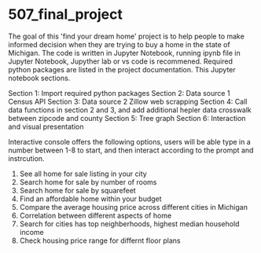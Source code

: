 # 507_final_project 

The goal of this 'find your dream home' project is to help people to make informed decision when they are trying to buy a home in the state of Michigan. The code is written in Jupyter Notebook, running ipynb file in Jupyter Notebook, Jupyther lab or vs code is recommened. Required python packages are listed in the project documentation. This Jupyter notebook sections.

Section 1: Import required python packages
Section 2: Data source 1 Census API
Section 3: Data source 2 Zillow web scrapping
Section 4: Call data functions in section 2 and 3, and add additional hepler data crosswalk between zipcode and county
Section 5: Tree graph
Section 6: Interaction and visual presentation

Interactive console offers the following options, users will be able type in a number between 1-8 to start, and then interact according to the prompt and instrcution.

1. See all home for sale listing in your city
2. Search home for sale by number of rooms
3. Search home for sale by squarefeet
4. Find an affordable home within your budget
5. Compare the average housing price across different cities in Michigan
6. Correlation between different aspects of home
7. Search for cities has top neighberhoods, highest median household income
8. Check housing price range for differnt floor plans
